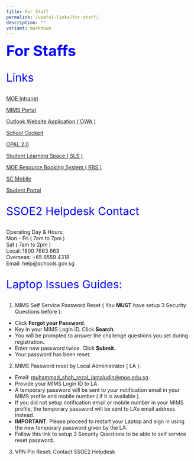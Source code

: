 ```yaml
---
title: For Staff
permalink: /useful-links/for-staff/
description: ""
variant: markdown
---
```

<b style="color:blue;font-size:40px"> For Staffs </b> 

<p style="color:blue;font-size:30px"> Links </p>


[MOE Intranet](https://intranet.moe.gov.sg/)

[MIMS Portal](https://idp.mims.moe.gov.sg/nidp/app/login)

[Outlook Website Application ( OWA )](https://schools.gov.sg/)

[School Cockpit](https://schoolcockpit.moe.gov.sg/)

[OPAL 2.0](https://idm.opal2.moe.edu.sg/)


[Student Learning Space ( SLS )](https://www.learning.moe.edu.sg/)

[MOE Resource Booking System ( RBS )](https://rbs.avero-tech.com/)

[SC Mobile](https://scmobile.moe.edu.sg/)

[Student Portal](http://www.edhub.net/studentportal/index.php) 

<p style="color:blue;font-size:30px"> SSOE2 Helpdesk Contact </p>
Operating Day &amp; Hours: <br>
Mon - Fri ( 7am to 7pm ) <br>
Sat ( 7am to 2pm ) <br>
Local: 1800 7663 663 <br>
Overseas: +65 6559 4318 <br>
Email: help@schools.gov.sg <br>

<p style="color:blue;font-size:30px"> Laptop Issues Guides: </p>

1.  MIMS Self Service Password Reset ( You **MUST** have setup 3 Security Questions before ):
*   Click&nbsp;**Forgot your Password**.
*   Key in your MIMS Login ID.&nbsp;Click&nbsp;**Search**.  
*   You will be prompted to answer the&nbsp;challenge questions you set during registration.  
*   Enter new password twice.&nbsp;Click&nbsp;**Submit**.  
*   Your password has been reset.

2.  MIMS Password reset by Local Administrator ( LA ):  
*   Email: muhammad_shah_rezal_jamaludin@moe.edu.sg.
*   Provide your MIMS Login ID to LA.  
*   A temporary password will be sent to your notification email in your MIMS profile and mobile number ( if it is available ).  
*   If you did not setup notification email or mobile number in your MIMS profile, the temporary password will be sent to LA’s email address instead.
*   **IMPORTANT**: Please proceed to restart your Laptop and sign in using the new temporary password given by the LA.
* Follow this link to setup 3 Security Questions to be able to self service reset password.

3. VPN Pin Reset: Contact SSOE2 Helpdesk <br>






